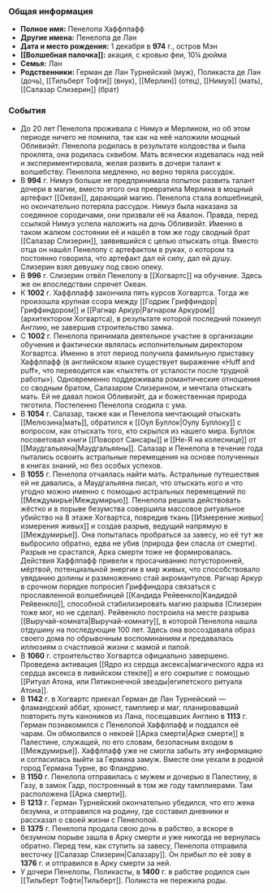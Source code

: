 ### Общая информация
- **Полное имя:** Пенелопа Хаффлпафф
- **Другие имена:** Пенелопа де Лан
- **Дата и место рождения:** 1 декабря в **974** г., остров Мэн
- **[[Волшебная палочка]]:** акация, с кровью феи, 10¼ дюйма
- **Семья:** Лан
- **Родственники:** Герман де Лан Турнейский (муж), Поликаста де Лан (дочь), [[Тильберт Тофти]] (внук), [[Мерлин]] (отец), [[Нимуэ]] (мать), [[Салазар Слизерин]] (брат)

### События
- До 20 лет Пенелопа проживала с Нимуэ и Мерлином, но об этом периоде ничего не помнила, так как на неё наложили мощный Обливиэйт. Пенелопа родилась в результате колдовства и была проклята, она родилась сквибом. Мать всячески издевалась над ней и экспериментировала, желая развить в дочери талант к волшебству. Пенелопа медленно, но верно теряла рассудок.
- В **994** г. Нимуэ больше не предпринимала попыток развить талант дочери в магии, вместо этого она превратила Мерлина в мощный артефакт [[Океан]], дарающий магию. Пенелопа стала волшебницей, но окончательно потеряла рассудок. Нимуэ была наказана за соедянное сородичами, они призвали её на Авалон. Правда, перед ссылкой Нимуэ успела наложить на дочь Обливиэйт. Именно в таком жалком состоянии её и нашёл в том же году сводный брат [[Салазар Слизерин]], заявившийся с целью отыскать отца. Вместо отца он нашёл Пенелопу с артефактом в руках, о котором та постоянно говорила, что артефакт дал ей силу, дал ей душу. Слизерин взял девушку под свою опеку.
- В **996** г. Слизерин отвёл Пенелопу в [[Хогвартс]] на обучение. Здесь же он впоследствии спрячет Океан.
- К **1002** г. Хаффлпафф закончила пять курсов Хогвартса. Тогда же произошла крупная ссора между [[Годрик Гриффиндор|Гриффиндором]] и [[Рагнар Аркур|Рагнаром Аркуром]] (архитектором Хогвартса), в результате которой последний покинул Англию, не завершив строительство замка.
- С **1002** г. Пенелопа принимала деятельное участие в организации обучения и фактически являлась исполнительным директором Хогвартса. Именно в этот период получила фамильную приставку Хаффлпафф (в английском языке существует выражение «Huff and puff», что переводится как «пыхтеть от усталости после трудной работы»). Одновременно поддерживала романтические отношения со сводным братом, Салазаром Слизерином, и мечтала отыскать мать. Ей не давал покоя Обливиэйт, да и божественная природа тяготила. Постепенно Пенелопа сходила с ума.
- В **1054** г. Салазар, также как и Пенелопа мечтающий отыскать [[Мелюзина|мать]], обратился к [[Оул Буллок|Оулу Буллоку]] с вопросом, как отыскать того, кто скрылся из нашего мира. Буллок посоветовал книги [[Поворот Сансары]] и [[Не-Я на колеснице]] от [[Маудгальяяна|Маудгальяяны]]. Салазар и Пенелопа в течение года пытались освоить астральные перемещения на основе полученных в книгах знаний, но без особых успехов.
- В **1055** г. Пенелопа отчаялась найти мать. Астральные путешествия ей не давались, а Маудгальяяна писал, что отыскать кого и что угодно можно именно с помощью астральных перемещений по [[Междумирье|Междумирью]]. Пенелопа решила действовать жёстко и в порыве безумства совершила массовое ритуальное убийство на 8 этаже Хогвартса, повредив ткань [[Измерение живых|измерения живых]] и создав разрыв, ведущий напрямую в [[Междумирье]]. Она попыталась пробраться за завесу, но её тут же выбросило обратно, едва не убив (природа феи спасла от смерти). Разрыв не срастался, Арка смерти тоже не формировалась. Действия Хаффлпафф привели к просачиванию потусторонней, мёртвой, потенциальной энергии в мир живых, что способствовало увяданию долины и размножению стай акромантулов. Рагнар Аркур в срочном порядке попросил Гриффиндора связаться с прославленной волшебницей [[Кандида Рейвенкло|Кандидой Рейвенкло]], способной стабилизировать магию разрыва (Слизерин тоже мог, но не сделал). Рейвенкло построила на месте разрыва [[Выручай-комната|Выручай-комнату]], в которой Пенелопа нашла отдушину на последующие 100 лет. Здесь она воссоздавала образ своего дома по обрывочным воспоминаниям и предавалась иллюзиям о счастливой жизни с мамой и папой.
- В **1060** г. строительство Хогвартса официально завершено. Проведена активация [[Ядро из сердца аксекса|магического ядра из сердца аксекса в ливийском стекле]] и его сокрытие с помощью [[Ритуал Атона, или Пятиконечной звезды|египетского ритуала Атона]].
- В **1142** г. в Хогвартс приехал Герман де Лан Турнейский — фламандский аббат, хронист, тамплиер и маг, планировавший повторить путь каноников из Лана, посещавших Англию в **1113** г. Герман познакомился с Пенелопой Хаффлпафф и поддался её чарам. Он обмолвился о некоей [[Арка смерти|Арке смерти]] в Палестине, служащей, по его словам, безопасным входом в [[Междумирье]]. Хаффлпафф уже не смогла забыть эту информацию и согласилась выйти за Германа замуж. Вместе они уехали в родной город Германа Турне, во Фландрию.
- В **1150** г. Пенелопа отправилась с мужем и дочерью в Палестину, в Газу, в замок Гадр, построенный в том же году тамплиерами. Там расположена [[Арка смерти]].
- В **1213** г. Герман Турнейский окончательно убедился, что его жена безумна, и отправился на родину, где составил дневники и рассказал о своей жизни с Пенелопой.
- В **1375** г. Пенелопа продала свою дочь в рабство, а вскоре в безумном порыве зашла в Арку смерти и уже никогда не вернулась обратно. Перед тем, как ступить за завесу, Пенелопа отправила весточку [[Салазар Слизерин|Салазару]]. Он прибыл по её зову в **1376** г. и отправился в Арку смерти за ней.
- У дочери Пенелопы, Поликасты, в **1400** г. в рабстве родился сын [[Тильберт Тофти|Тильберт]]. Поликста не пережила роды.